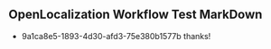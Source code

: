 ## OpenLocalization Workflow Test MarkDown
* 9a1ca8e5-1893-4d30-afd3-75e380b1577b thanks!

<!--HONumber=Jul16_HO3-->


